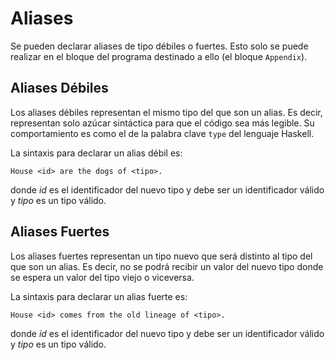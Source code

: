 # Aliases

Se pueden declarar aliases de tipo débiles o fuertes.
Esto solo se puede realizar en el bloque del programa
destinado a ello (el bloque `Appendix`).

## Aliases Débiles

Los aliases débiles representan el mismo tipo del que
son un alias. Es decir, representan solo azúcar sintáctica
para que el código sea más legible. Su comportamiento
es como el de la palabra clave `type` del lenguaje Haskell.

La sintaxis para declarar un alias débil es:
```
House <id> are the dogs of <tipo>.
```

donde *id* es el identificador del nuevo tipo y debe ser
un identificador válido y *tipo* es un tipo válido.

## Aliases Fuertes

Los aliases fuertes representan un tipo nuevo que será
distinto al tipo del que son un alias. Es decir, no se
podrá recibir un valor del nuevo tipo donde se espera
un valor del tipo viejo o viceversa.

La sintaxis para declarar un alias fuerte es:
```
House <id> comes from the old lineage of <tipo>.
```

donde *id* es el identificador del nuevo tipo y debe ser
un identificador válido y *tipo* es un tipo válido.
